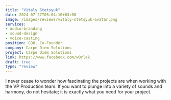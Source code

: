 ```yaml
---
title: "Vitaly Stetsyuk"
date: 2024-07-27T05:04:10+03:00
image: /images/reviews/vitaly-stetsyuk-avatar.png
services:
- audio-branding
- sound-design
- voice-casting
position: CDO, Co-Founder
company: Carpe Diem Solutions
project: Carpe Diem Solutions
link: https://www.facebook.com/w0rlak
draft: true
type: "review"
---
```


I never cease to wonder how fascinating the projects are when working with the VP Production team. If you want to plunge into a variety of sounds and harmony, do not hesitate; it is exactly what you need for your project.